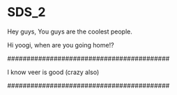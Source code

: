 # SDS_2
Hey guys, You guys are the coolest people.

Hi yoogi, when are you going home!?

##########################################

I know veer is good (crazy also)

##########################################
